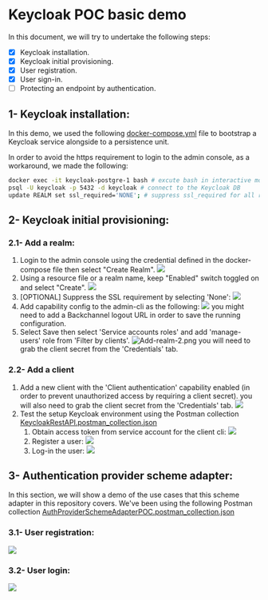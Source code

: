 # Keycloak POC basic demo

In this document, we will try to undertake the following steps:

- [x] Keycloak installation.
- [x] Keycloak initial provisioning.
- [x] User registration.
- [x] User sign-in.
- [ ] Protecting an endpoint by authentication.

## 1- Keycloak installation:

In this demo, we used the following [docker-compose.yml](./docker-compose.yml) file to bootstrap a Keycloak service alongside to a persistence unit.

In order to avoid the https requirement to login to the admin console, as a workaround, we made the following:

```bash
docker exec -it keycloak-postgre-1 bash # excute bash in interactive mode
psql -U keycloak -p 5432 -d keycloak # connect to the Keycloak DB
update REALM set ssl_required='NONE'; # suppress ssl_required for all realms
```

## 2- Keycloak initial provisioning:

### 2.1- Add a realm:

1. Login to the admin console using the credential defined in the docker-compose file then select "Create Realm".
   ![](./assets/Add-realm-1.png)
2. Using a resource file or a realm name, keep "Enabled" switch toggled on and select "Create".
   ![](./assets/Add-realm-2.png)
3. [OPTIONAL] Suppress the SSL requirement by selecting 'None':
   ![](./assets/Add-realm-3.png)
4. Add capability config to the admin-cli as the following:
   ![](./assets/Admin-client-1.png)
   you might need to add a Backchannel logout URL in order to save the running configuration.
5. Select Save then select 'Service accounts roles' and add 'manage-users' role from 'Filter by clients'.
   ![Add-realm-2.png](./assets/Admin-client-2.png)
   you will need to grab the client secret from the 'Credentials' tab.

### 2.2- Add a client

1. Add a new client with the 'Client authentication' capability enabled (in order to prevent unauthorized access by requiring a client secret).
   you will also need to grab the client secret from the 'Credentials' tab.
   ![](./assets/Add-client-1.png)
2. Test the setup Keycloak environment using the Postman collection [KeycloakRestAPI.postman_collection.json](./KeycloakRestAPI.postman_collection.json)
   1. Obtain access token from service account for the client cli:
      ![](./assets/Test-keycloak-1.png)
   2. Register a user:
      ![](./assets/Test-keycloak-2.png)
   3. Log-in the user:
      ![](./assets/Test-keycloak-3.png)

## 3- Authentication provider scheme adapter:

In this section, we will show a demo of the use cases that this scheme adapter in this repository covers. We've been using the following Postman collection [AuthProviderSchemeAdapterPOC.postman_collection.json](./AuthProviderSchemeAdapterPOC.postman_collection.json)

###  3.1- User registration:

![](./assets/Demo-1.png)

### 3.2- User login:

![](./assets/Demo-2.png)